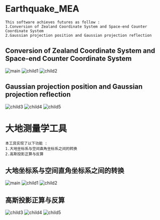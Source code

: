 # Earthquake_MEA
    This software achieves futures as follow :
    1.Conversion of Zealand Coordinate System and Space-end Counter Coordinate System
    2.Gaussian projection position and Gaussian projection reflection
## Conversion of Zealand Coordinate System and Space-end Counter Coordinate System
![main](https://github.com/huangyue12120/Earthquake_MEA/blob/master/Earthquake_MEA/github_readme/1.png "main menu")
![child1](https://github.com/huangyue12120/Earthquake_MEA/blob/master/Earthquake_MEA/github_readme/2.png "Conversion of Zealand Coordinate System and Space-end Counter Coordinate System")
![child2](https://github.com/huangyue12120/Earthquake_MEA/blob/master/Earthquake_MEA/github_readme/3.png "Conversion of Zealand Coordinate System and Space-end Counter Coordinate System")
## Gaussian projection position and Gaussian projection reflection
![child3](https://github.com/huangyue12120/Earthquake_MEA/blob/master/Earthquake_MEA/github_readme/4.png "Gaussian projection position and Gaussian projection reflection")
![child4](https://github.com/huangyue12120/Earthquake_MEA/blob/master/Earthquake_MEA/github_readme/5.png "Gaussian projection position and Gaussian projection reflection")
![child5](https://github.com/huangyue12120/Earthquake_MEA/blob/master/Earthquake_MEA/github_readme/6.png "Gaussian projection position and Gaussian projection reflection")
# 大地测量学工具
    本工具实现了以下功能 :
    1.大地坐标系与空间直角坐标系之间的转换
    2.高斯投影正算与反算
## 大地坐标系与空间直角坐标系之间的转换
![main](https://github.com/huangyue12120/Earthquake_MEA/blob/master/Earthquake_MEA/github_readme/1.png "主界面")
![child1](https://github.com/huangyue12120/Earthquake_MEA/blob/master/Earthquake_MEA/github_readme/2.png "大地坐标系与空间直角坐标系之间的转换")
![child2](https://github.com/huangyue12120/Earthquake_MEA/blob/master/Earthquake_MEA/github_readme/3.png "大地坐标系与空间直角坐标系之间的转换")
## 高斯投影正算与反算
![child3](https://github.com/huangyue12120/Earthquake_MEA/blob/master/Earthquake_MEA/github_readme/4.png "高斯投影正算与反算")
![child4](https://github.com/huangyue12120/Earthquake_MEA/blob/master/Earthquake_MEA/github_readme/5.png "高斯投影正算与反算")
![child5](https://github.com/huangyue12120/Earthquake_MEA/blob/master/Earthquake_MEA/github_readme/6.png "高斯投影正算与反算")
